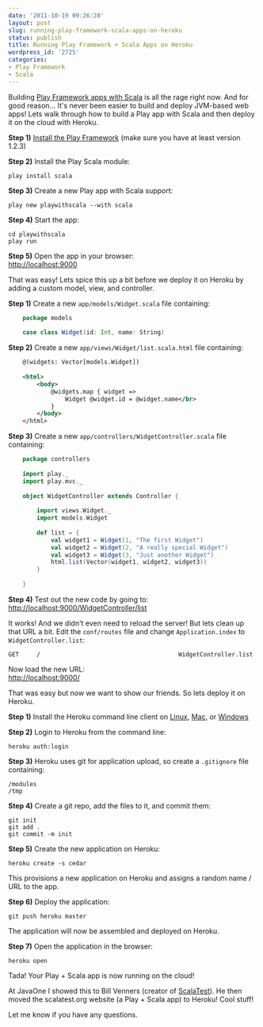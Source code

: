 ```yaml
---
date: '2011-10-19 09:26:28'
layout: post
slug: running-play-framework-scala-apps-on-heroku
status: publish
title: Running Play Framework + Scala Apps on Heroku
wordpress_id: '2725'
categories:
- Play Framework
- Scala
---
```


Building [Play Framework apps with Scala](http://scala.playframework.org/) is all the rage right now.  And for good reason...  It's never been easier to build and deploy JVM-based web apps!  Lets walk through how to build a Play app with Scala and then deploy it on the cloud with Heroku.

**Step 1)** [Install the Play Framework](http://www.playframework.org/download) (make sure you have at least version 1.2.3)

**Step 2)** Install the Play Scala module:

    play install scala

**Step 3)** Create a new Play app with Scala support:

    play new playwithscala --with scala

**Step 4)** Start the app:

    cd playwithscala
    play run

**Step 5)** Open the app in your browser:  
[http://localhost:9000](http://localhost:9000)

That was easy!  Lets spice this up a bit before we deploy it on Heroku by adding a custom model, view, and controller.

**Step 1)** Create a new `app/models/Widget.scala` file containing:

```scala
    package models
    
    case class Widget(id: Int, name: String)
```

**Step 2)** Create a new `app/views/Widget/list.scala.html` file containing:

```xml
    @(widgets: Vector[models.Widget])
    
    <html>
        <body>
            @widgets.map { widget => 
                Widget @widget.id = @widget.name</br>
            }
        </body>
    </html>
```

**Step 3)** Create a new `app/controllers/WidgetController.scala` file containing:

```scala
    package controllers
    
    import play._
    import play.mvc._
    
    object WidgetController extends Controller {
    
        import views.Widget._
        import models.Widget
    
        def list = {
            val widget1 = Widget(1, "The first Widget")
            val widget2 = Widget(2, "A really special Widget")
            val widget3 = Widget(3, "Just another Widget")
            html.list(Vector(widget1, widget2, widget3))
        }
    
    }
```

**Step 4)** Test out the new code by going to:  
[http://localhost:9000/WidgetController/list](http://localhost:9000/WidgetController/list)

It works!  And we didn't even need to reload the server!  But lets clean up that URL a bit.  Edit the `conf/routes` file and change `Application.index` to `WidgetController.list`:

    GET     /                                       WidgetController.list

Now load the new URL:  
[http://localhost:9000/](http://localhost:9000/widgets/list)

That was easy but now we want to show our friends.  So lets deploy it on Heroku.

**Step 1)** Install the Heroku command line client on [Linux](http://toolbelt.herokuapp.com/linux/readme), [Mac](http://toolbelt.herokuapp.com/osx/download), or [Windows](http://toolbelt.herokuapp.com/windows/download)

**Step 2)** Login to Heroku from the command line:

    heroku auth:login

**Step 3)** Heroku uses git for application upload, so create a `.gitignore` file containing:

    /modules
    /tmp

**Step 4)** Create a git repo, add the files to it, and commit them:

    git init
    git add .
    git commit -m init

**Step 5)** Create the new application on Heroku:

    heroku create -s cedar

This provisions a new application on Heroku and assigns a random name / URL to the app.

**Step 6)** Deploy the application:

    git push heroku master

The application will now be assembled and deployed on Heroku.

**Step 7)** Open the application in the browser:

    heroku open

Tada!  Your Play + Scala app is now running on the cloud!

At JavaOne I showed this to Bill Venners (creator of [ScalaTest](http://www.scalatest.org/)).  He then moved the scalatest.org website (a Play + Scala app) to Heroku!  Cool stuff!

Let me know if you have any questions.
